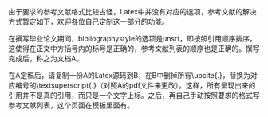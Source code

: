 由于要求的参考文献格式比较古怪，Latex中并没有对应的选项，参考文献的解决方式暂定如下，欢迎各位自己定制这一部分的功能。

在撰写毕业论文期间，bibliographystyle的选项是unsrt，即按照引用顺序排序，这使得在正文中方括号内的标号是正确的，参考文献列表的顺序也是正确的。撰写完成后，称之为文档A。

在A定稿后，请复制一份A的Latex源码到B，在B中删掉所有\upcite{.}，替换为对应编号的\textsuperscript{.}（对照A的pdf文件来更改）。这样，所有呈现出来的引用并不是真的引用，而只是一个文字上标。之后，再自己手动按照要求的格式写参考文献列表，这个页面在模板里面有。
